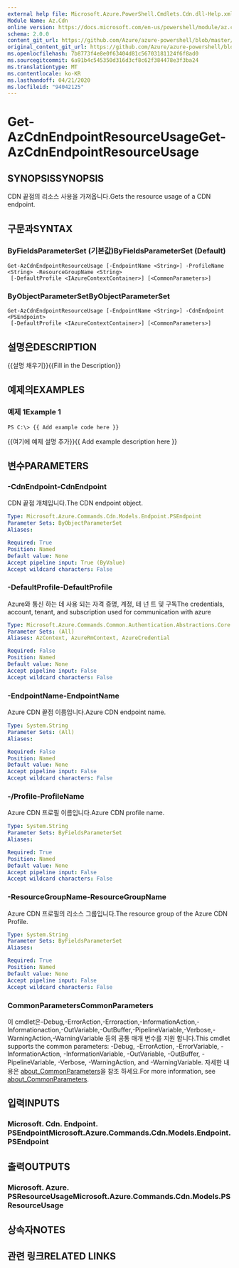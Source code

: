 ```yaml
---
external help file: Microsoft.Azure.PowerShell.Cmdlets.Cdn.dll-Help.xml
Module Name: Az.Cdn
online version: https://docs.microsoft.com/en-us/powershell/module/az.cdn/get-azcdnendpointresourceusage
schema: 2.0.0
content_git_url: https://github.com/Azure/azure-powershell/blob/master/src/Cdn/Cdn/help/Get-AzCdnEndpointResourceUsage.md
original_content_git_url: https://github.com/Azure/azure-powershell/blob/master/src/Cdn/Cdn/help/Get-AzCdnEndpointResourceUsage.md
ms.openlocfilehash: 7b8773f4e8e0f63404d81c56703181124f6f8ad0
ms.sourcegitcommit: 6a91b4c545350d316d3cf8c62f384478e3f3ba24
ms.translationtype: MT
ms.contentlocale: ko-KR
ms.lasthandoff: 04/21/2020
ms.locfileid: "94042125"
---
```

# <span data-ttu-id="e47ba-101">Get-AzCdnEndpointResourceUsage</span><span class="sxs-lookup"><span data-stu-id="e47ba-101">Get-AzCdnEndpointResourceUsage</span></span>

## <span data-ttu-id="e47ba-102">SYNOPSIS</span><span class="sxs-lookup"><span data-stu-id="e47ba-102">SYNOPSIS</span></span>
<span data-ttu-id="e47ba-103">CDN 끝점의 리소스 사용을 가져옵니다.</span><span class="sxs-lookup"><span data-stu-id="e47ba-103">Gets the resource usage of a CDN endpoint.</span></span>

## <span data-ttu-id="e47ba-104">구문과</span><span class="sxs-lookup"><span data-stu-id="e47ba-104">SYNTAX</span></span>

### <span data-ttu-id="e47ba-105">ByFieldsParameterSet (기본값)</span><span class="sxs-lookup"><span data-stu-id="e47ba-105">ByFieldsParameterSet (Default)</span></span>
```
Get-AzCdnEndpointResourceUsage [-EndpointName <String>] -ProfileName <String> -ResourceGroupName <String>
 [-DefaultProfile <IAzureContextContainer>] [<CommonParameters>]
```

### <span data-ttu-id="e47ba-106">ByObjectParameterSet</span><span class="sxs-lookup"><span data-stu-id="e47ba-106">ByObjectParameterSet</span></span>
```
Get-AzCdnEndpointResourceUsage [-EndpointName <String>] -CdnEndpoint <PSEndpoint>
 [-DefaultProfile <IAzureContextContainer>] [<CommonParameters>]
```

## <span data-ttu-id="e47ba-107">설명은</span><span class="sxs-lookup"><span data-stu-id="e47ba-107">DESCRIPTION</span></span>
<span data-ttu-id="e47ba-108">{{설명 채우기}}</span><span class="sxs-lookup"><span data-stu-id="e47ba-108">{{Fill in the Description}}</span></span>

## <span data-ttu-id="e47ba-109">예제의</span><span class="sxs-lookup"><span data-stu-id="e47ba-109">EXAMPLES</span></span>

### <span data-ttu-id="e47ba-110">예제 1</span><span class="sxs-lookup"><span data-stu-id="e47ba-110">Example 1</span></span>
```
PS C:\> {{ Add example code here }}
```

<span data-ttu-id="e47ba-111">{{여기에 예제 설명 추가}}</span><span class="sxs-lookup"><span data-stu-id="e47ba-111">{{ Add example description here }}</span></span>

## <span data-ttu-id="e47ba-112">변수</span><span class="sxs-lookup"><span data-stu-id="e47ba-112">PARAMETERS</span></span>

### <span data-ttu-id="e47ba-113">-CdnEndpoint</span><span class="sxs-lookup"><span data-stu-id="e47ba-113">-CdnEndpoint</span></span>
<span data-ttu-id="e47ba-114">CDN 끝점 개체입니다.</span><span class="sxs-lookup"><span data-stu-id="e47ba-114">The CDN endpoint object.</span></span>

```yaml
Type: Microsoft.Azure.Commands.Cdn.Models.Endpoint.PSEndpoint
Parameter Sets: ByObjectParameterSet
Aliases:

Required: True
Position: Named
Default value: None
Accept pipeline input: True (ByValue)
Accept wildcard characters: False
```

### <span data-ttu-id="e47ba-115">-DefaultProfile</span><span class="sxs-lookup"><span data-stu-id="e47ba-115">-DefaultProfile</span></span>
<span data-ttu-id="e47ba-116">Azure와 통신 하는 데 사용 되는 자격 증명, 계정, 테 넌 트 및 구독</span><span class="sxs-lookup"><span data-stu-id="e47ba-116">The credentials, account, tenant, and subscription used for communication with azure</span></span>

```yaml
Type: Microsoft.Azure.Commands.Common.Authentication.Abstractions.Core.IAzureContextContainer
Parameter Sets: (All)
Aliases: AzContext, AzureRmContext, AzureCredential

Required: False
Position: Named
Default value: None
Accept pipeline input: False
Accept wildcard characters: False
```

### <span data-ttu-id="e47ba-117">-EndpointName</span><span class="sxs-lookup"><span data-stu-id="e47ba-117">-EndpointName</span></span>
<span data-ttu-id="e47ba-118">Azure CDN 끝점 이름입니다.</span><span class="sxs-lookup"><span data-stu-id="e47ba-118">Azure CDN endpoint name.</span></span>

```yaml
Type: System.String
Parameter Sets: (All)
Aliases:

Required: False
Position: Named
Default value: None
Accept pipeline input: False
Accept wildcard characters: False
```

### <span data-ttu-id="e47ba-119">-/Profile</span><span class="sxs-lookup"><span data-stu-id="e47ba-119">-ProfileName</span></span>
<span data-ttu-id="e47ba-120">Azure CDN 프로필 이름입니다.</span><span class="sxs-lookup"><span data-stu-id="e47ba-120">Azure CDN profile name.</span></span>

```yaml
Type: System.String
Parameter Sets: ByFieldsParameterSet
Aliases:

Required: True
Position: Named
Default value: None
Accept pipeline input: False
Accept wildcard characters: False
```

### <span data-ttu-id="e47ba-121">-ResourceGroupName</span><span class="sxs-lookup"><span data-stu-id="e47ba-121">-ResourceGroupName</span></span>
<span data-ttu-id="e47ba-122">Azure CDN 프로필의 리소스 그룹입니다.</span><span class="sxs-lookup"><span data-stu-id="e47ba-122">The resource group of the Azure CDN Profile.</span></span>

```yaml
Type: System.String
Parameter Sets: ByFieldsParameterSet
Aliases:

Required: True
Position: Named
Default value: None
Accept pipeline input: False
Accept wildcard characters: False
```

### <span data-ttu-id="e47ba-123">CommonParameters</span><span class="sxs-lookup"><span data-stu-id="e47ba-123">CommonParameters</span></span>
<span data-ttu-id="e47ba-124">이 cmdlet은-Debug,-ErrorAction,-Erroraction,-InformationAction,-Informationaction,-OutVariable,-OutBuffer,-PipelineVariable,-Verbose,-WarningAction,-WarningVariable 등의 공통 매개 변수를 지원 합니다.</span><span class="sxs-lookup"><span data-stu-id="e47ba-124">This cmdlet supports the common parameters: -Debug, -ErrorAction, -ErrorVariable, -InformationAction, -InformationVariable, -OutVariable, -OutBuffer, -PipelineVariable, -Verbose, -WarningAction, and -WarningVariable.</span></span> <span data-ttu-id="e47ba-125">자세한 내용은 [about_CommonParameters](http://go.microsoft.com/fwlink/?LinkID=113216)을 참조 하세요.</span><span class="sxs-lookup"><span data-stu-id="e47ba-125">For more information, see [about_CommonParameters](http://go.microsoft.com/fwlink/?LinkID=113216).</span></span>

## <span data-ttu-id="e47ba-126">입력</span><span class="sxs-lookup"><span data-stu-id="e47ba-126">INPUTS</span></span>

### <span data-ttu-id="e47ba-127">Microsoft. Cdn. Endpoint. PSEndpoint</span><span class="sxs-lookup"><span data-stu-id="e47ba-127">Microsoft.Azure.Commands.Cdn.Models.Endpoint.PSEndpoint</span></span>

## <span data-ttu-id="e47ba-128">출력</span><span class="sxs-lookup"><span data-stu-id="e47ba-128">OUTPUTS</span></span>

### <span data-ttu-id="e47ba-129">Microsoft. Azure. PSResourceUsage</span><span class="sxs-lookup"><span data-stu-id="e47ba-129">Microsoft.Azure.Commands.Cdn.Models.PSResourceUsage</span></span>

## <span data-ttu-id="e47ba-130">상속자</span><span class="sxs-lookup"><span data-stu-id="e47ba-130">NOTES</span></span>

## <span data-ttu-id="e47ba-131">관련 링크</span><span class="sxs-lookup"><span data-stu-id="e47ba-131">RELATED LINKS</span></span>
